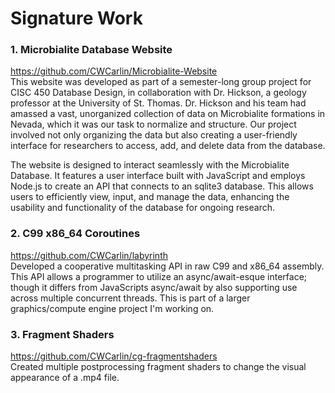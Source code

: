 # Signature Work

### 1. Microbialite Database Website
https://github.com/CWCarlin/Microbialite-Website \
This website was developed as part of a semester-long group project for CISC 450 Database Design, in collaboration with Dr. Hickson, a geology professor at the University of St. Thomas. Dr. Hickson and his team had amassed a vast, unorganized collection of data on Microbialite formations in Nevada, which it was our task to normalize and structure. Our project involved not only organizing the data but also creating a user-friendly interface for researchers to access, add, and delete data from the database.

The website is designed to interact seamlessly with the Microbialite Database. It features a user interface built with JavaScript and employs Node.js to create an API that connects to an sqlite3 database. This allows users to efficiently view, input, and manage the data, enhancing the usability and functionality of the database for ongoing research.

### 2. C99 x86_64 Coroutines
https://github.com/CWCarlin/labyrinth \
Developed a cooperative multitasking API in raw C99 and x86_64 assembly. This API allows a programmer to utilize an async/await-esque interface; though it differs from JavaScripts async/await by also supporting use across multiple concurrent threads. This is part of a larger graphics/compute engine project I'm working on.


### 3. Fragment Shaders
https://github.com/CWCarlin/cg-fragmentshaders \
Created multiple postprocessing fragment shaders to change the visual appearance of a .mp4 file.